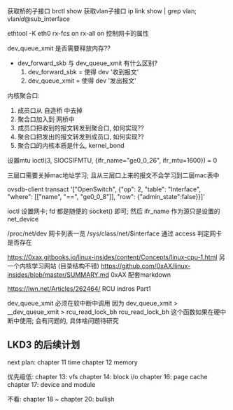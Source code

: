 获取桥的子接口 brctl show
获取vlan子接口 ip link show | grep vlan;  vlan$id@$sub_interface

ethtool -K eth0 rx-fcs on rx-all on 
控制网卡的属性

dev_queue_xmit 是否需要释放内存??

+ dev_forward_skb 与 dev_queue_xmit 有什么区别?
    1. dev_forward_sbk = 使得 dev '收到报文'
    2. dev_queue_xmit  = 使得 dev '发出报文'

内核聚合口:
1. 成员口从 自造桥 中去掉
2. 聚合口加入到 网桥中
3. 成员口把收到的报文转发到聚合口, 如何实现??
4. 聚合口把发出的报文转发到成员口, 如何实现??
5. 聚合口的内核本质是什么, kernel_bond

设置mtu 
ioctl(3, SIOCSIFMTU, {ifr_name="ge0_0_26", ifr_mtu=1600}) = 0

三层口需要关掉mac地址学习; 且从三层口上来的报文不会学习到二层mac表中

ovsdb-client transact '["OpenSwitch", {"op": 2, "table": "Interface", "where": [["name", "==", "ge0_0_8"]], "row": {"admin_state":false}}]'

ioctl 设置网卡; fd 都是随便的 socket() 即可; 然后 ifr_name 作为源只是设置的 net_device

/proc/net/dev 网卡列表一览
/sys/class/net/$interface 通过 access 判定网卡是否存在

https://0xax.gitbooks.io/linux-insides/content/Concepts/linux-cpu-1.html 另一个内核学习网站 (目录结构不错)
https://github.com/0xAX/linux-insides/blob/master/SUMMARY.md 0xAX 配套markdown

https://lwn.net/Articles/262464/ RCU indros Part1

dev_queue_xmit 必须在软中断中调用
因为 dev_queue_xmit > __dev_queue_xmit > rcu_read_lock_bh 
rcu_read_lock_bh 这个函数如果在硬中断中使用; 会有问题的, 具体啥问题待研究

## LKD3 的后续计划
next plan:
chapter 11 time 
chapter 12 memory

优先级低:
chapter 13: vfs
chapter 14: block i/o
chapter 16: page cache
chapter 17: device and module

不看:
chapter 18 ~ chapter 20: bullish